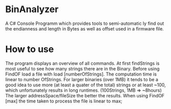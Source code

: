 # BinAnalyzer
A C# Console Programm which provides tools to semi-automatic ly find out the endianness and length in Bytes as well as offset used in a firmware file.
# How to use
The program displays an overview of all commands.
At first findStrings is most useful to see how many strings there are in the Binary.
Before using FindOF load a file with load [numberOfStrings]. The computation time is linear to number OfStrings.
For larger binaries (over 1MB) it tends to be a good idea to use more (at least a quater of the total) strings or at least ~100, which unfortunately results in long runtimes.
(100Strings, 1MB => ~8hours)
The larger addressSpace/fileSize the better the results.
When using FindOF [max] the time taken to process the file is linear to max;
